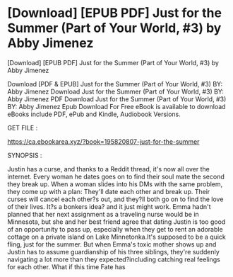 # [Download] [EPUB PDF] Just for the Summer (Part of Your World, #3) by Abby Jimenez
[Download] [EPUB PDF] Just for the Summer (Part of Your World, #3) by Abby Jimenez

Download [PDF & EPUB] Just for the Summer (Part of Your World, #3) BY: Abby Jimenez Download Just for the Summer (Part of Your World, #3) BY: Abby Jimenez PDF Download Just for the Summer (Part of Your World, #3) BY: Abby Jimenez Epub Download For Free eBook is available to download eBooks include PDF, ePub and Kindle, Audiobook Versions.

GET FILE :

https://ca.ebookarea.xyz/?book=195820807-just-for-the-summer

SYNOPSIS : 

Justin has a curse, and thanks to a Reddit thread, it's now all over the internet. Every woman he dates goes on to find their soul mate the second they break up. When a woman slides into his DMs with the same problem, they come up with a plan: They'll date each other and break up. Their curses will cancel each other?s out, and they?ll both go on to find the love of their lives. It?s a bonkers idea? and it just might work. Emma hadn't planned that her next assignment as a traveling nurse would be in Minnesota, but she and her best friend agree that dating Justin is too good of an opportunity to pass up, especially when they get to rent an adorable cottage on a private island on Lake Minnetonka.It's supposed to be a quick fling, just for the summer. But when Emma's toxic mother shows up and Justin has to assume guardianship of his three siblings, they're suddenly navigating a lot more than they expected?including catching real feelings for each other. What if this time Fate has 
